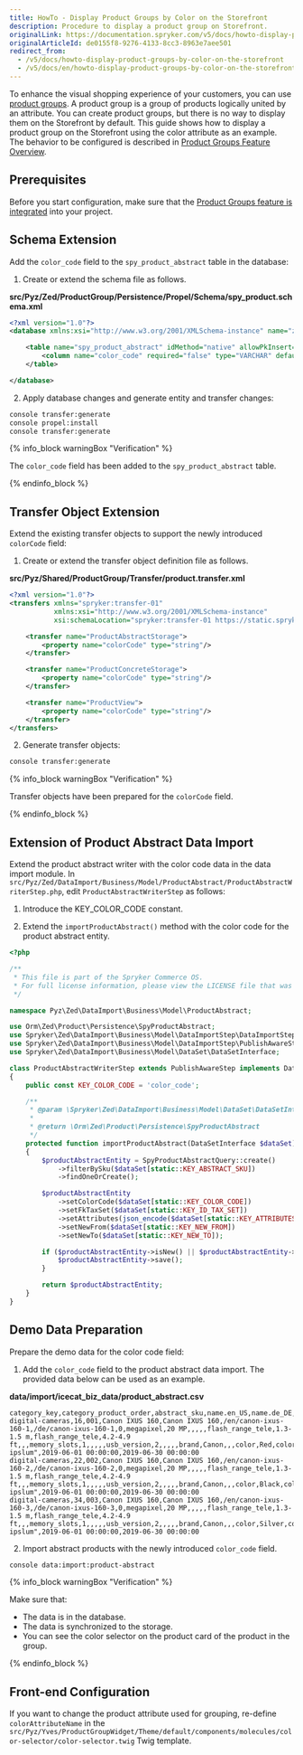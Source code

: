 ```yaml
---
title: HowTo - Display Product Groups by Color on the Storefront
description: Procedure to display a product group on Storefront.
originalLink: https://documentation.spryker.com/v5/docs/howto-display-product-groups-by-color-on-the-storefront
originalArticleId: de0155f8-9276-4133-8cc3-8963e7aee501
redirect_from:
  - /v5/docs/howto-display-product-groups-by-color-on-the-storefront
  - /v5/docs/en/howto-display-product-groups-by-color-on-the-storefront
---
```


 

To enhance the visual shopping experience of your customers, you can use [product groups](https://documentation.spryker.com/v5/docs/en/product-gropus). A product group is a group of products logically united by an attribute. You can create product groups, but there is no way to display them on the Storefront by default. This guide shows how to display a product group on the Storefront using the color attribute as an example. The behavior to be configured is described in [Product Groups Feature Overview](https://documentation.spryker.com/v5/docs/en/product-groups-feature-overview).

 
## Prerequisites

Before you start configuration, make sure that the [Product Groups feature is integrated](/docs/scos/dev/migration-and-integration/202005.0/feature-integration-guides/product-group-feature-integration.html) into your project.

## Schema Extension

Add the `color_code` field to the `spy_product_abstract` table in the database:

1. Create or extend the schema file as follows.

**src/Pyz/Zed/ProductGroup/Persistence/Propel/Schema/spy_product.schema.xml**

```xml
<?xml version="1.0"?>
<database xmlns:xsi="http://www.w3.org/2001/XMLSchema-instance" name="zed" xsi:noNamespaceSchemaLocation="http://xsd.propelorm.org/1.6/database.xsd" namespace="Orm\Zed\Product\Persistence" package="src.Orm.Zed.Product.Persistence">

    <table name="spy_product_abstract" idMethod="native" allowPkInsert="true" phpName="SpyProductAbstract">
        <column name="color_code" required="false" type="VARCHAR" default="NULL" size="8"/>
    </table>

</database>
```


2. Apply database changes and generate entity and transfer changes:

```bash
console transfer:generate
console propel:install
console transfer:generate
```

{% info_block warningBox "Verification" %}

The `color_code` field has been added to the `spy_product_abstract` table.

{% endinfo_block %}


## Transfer Object Extension


Extend the existing transfer objects to support the newly introduced `colorCode` field:

1. Create or extend the transfer object definition file as follows.

**src/Pyz/Shared/ProductGroup/Transfer/product.transfer.xml**

```xml
<?xml version="1.0"?>
<transfers xmlns="spryker:transfer-01"
           xmlns:xsi="http://www.w3.org/2001/XMLSchema-instance"
           xsi:schemaLocation="spryker:transfer-01 https://static.spryker.com/transfer-01.xsd">

    <transfer name="ProductAbstractStorage">
        <property name="colorCode" type="string"/>
    </transfer>

    <transfer name="ProductConcreteStorage">
        <property name="colorCode" type="string"/>
    </transfer>

    <transfer name="ProductView">
        <property name="colorCode" type="string"/>
    </transfer>
</transfers>
```

2. Generate transfer objects:

```bash
console transfer:generate
```




{% info_block warningBox "Verification" %}

Transfer objects have been prepared for the `colorCode` field.

{% endinfo_block %}

## Extension of Product Abstract Data Import 

Extend the product abstract writer with the color code data in the data import module. In `src/Pyz/Zed/DataImport/Business/Model/ProductAbstract/ProductAbstractWriterStep.php`, edit `ProductAbstractWriterStep` as follows:

1. Introduce the KEY_COLOR_CODE constant.

2. Extend the `importProductAbstract()` method with the color code for the product abstract entity.

```php
<?php

/**
 * This file is part of the Spryker Commerce OS.
 * For full license information, please view the LICENSE file that was distributed with this source code.
 */

namespace Pyz\Zed\DataImport\Business\Model\ProductAbstract;

use Orm\Zed\Product\Persistence\SpyProductAbstract;
use Spryker\Zed\DataImport\Business\Model\DataImportStep\DataImportStepInterface;
use Spryker\Zed\DataImport\Business\Model\DataImportStep\PublishAwareStep;
use Spryker\Zed\DataImport\Business\Model\DataSet\DataSetInterface;

class ProductAbstractWriterStep extends PublishAwareStep implements DataImportStepInterface
{
    public const KEY_COLOR_CODE = 'color_code';

    /**
     * @param \Spryker\Zed\DataImport\Business\Model\DataSet\DataSetInterface $dataSet
     *
     * @return \Orm\Zed\Product\Persistence\SpyProductAbstract
     */
    protected function importProductAbstract(DataSetInterface $dataSet)
    {
        $productAbstractEntity = SpyProductAbstractQuery::create()
            ->filterBySku($dataSet[static::KEY_ABSTRACT_SKU])
            ->findOneOrCreate();

        $productAbstractEntity
            ->setColorCode($dataSet[static::KEY_COLOR_CODE])
            ->setFkTaxSet($dataSet[static::KEY_ID_TAX_SET])
            ->setAttributes(json_encode($dataSet[static::KEY_ATTRIBUTES]))
            ->setNewFrom($dataSet[static::KEY_NEW_FROM])
            ->setNewTo($dataSet[static::KEY_NEW_TO]);

        if ($productAbstractEntity->isNew() || $productAbstractEntity->isModified()) {
            $productAbstractEntity->save();
        }

        return $productAbstractEntity;
    }
}
```
 
## Demo Data Preparation

Prepare the demo data for the color code field:

1. Add the `color_code` field to the product abstract data import. The provided data below can be used as an example.

**data/import/icecat_biz_data/product_abstract.csv**

```csv
category_key,category_product_order,abstract_sku,name.en_US,name.de_DE,url.en_US,url.de_DE,is_featured,attribute_key_1,value_1,attribute_key_1.en_US,value_1.en_US,attribute_key_1.de_DE,value_1.de_DE,attribute_key_2,value_2,attribute_key_2.en_US,value_2.en_US,attribute_key_2.de_DE,value_2.de_DE,attribute_key_3,value_3,attribute_key_3.en_US,value_3.en_US,attribute_key_3.de_DE,value_3.de_DE,attribute_key_4,value_4,attribute_key_4.en_US,value_4.en_US,attribute_key_4.de_DE,value_4.de_DE,attribute_key_5,value_5,attribute_key_6,value_6,attribute_key_6.en_US,value_6.en_US,attribute_key_6.de_DE,value_6.de_DE,color_code,description.en_US,description.de_DE,icecat_pdp_url,tax_set_name,meta_title.en_US,meta_title.de_DE,meta_keywords.en_US,meta_keywords.de_DE,meta_description.en_US,meta_description.de_DE,icecat_license,new_from,new_to
digital-cameras,16,001,Canon IXUS 160,Canon IXUS 160,/en/canon-ixus-160-1,/de/canon-ixus-160-1,0,megapixel,20 MP,,,,,flash_range_tele,1.3-1.5 m,flash_range_tele,4.2-4.9 ft,,,memory_slots,1,,,,,usb_version,2,,,,,brand,Canon,,,color,Red,color,Weinrot,#DC2E09,"Lorem ipslum",2019-06-01 00:00:00,2019-06-30 00:00:00
digital-cameras,22,002,Canon IXUS 160,Canon IXUS 160,/en/canon-ixus-160-2,/de/canon-ixus-160-2,0,megapixel,20 MP,,,,,flash_range_tele,1.3-1.5 m,flash_range_tele,4.2-4.9 ft,,,memory_slots,1,,,,,usb_version,2,,,,,brand,Canon,,,color,Black,color,Schwarz,#000000,"Lorem ipslum",2019-06-01 00:00:00,2019-06-30 00:00:00
digital-cameras,34,003,Canon IXUS 160,Canon IXUS 160,/en/canon-ixus-160-3,/de/canon-ixus-160-3,0,megapixel,20 MP,,,,,flash_range_tele,1.3-1.5 m,flash_range_tele,4.2-4.9 ft,,,memory_slots,1,,,,,usb_version,2,,,,,brand,Canon,,,color,Silver,color,Silber,#D3D3D3,"Lorem ipslum",2019-06-01 00:00:00,2019-06-30 00:00:00
```

2. Import abstract products with the newly introduced `color_code` field.

```bash
console data:import:product-abstract
```
{% info_block warningBox "Verification" %}

Make sure that:

* The data is in the database.
* The data is synchronized to the storage.
* You can see the color selector on the product card of the product in the group.

{% endinfo_block %}

## Front-end Configuration 

If you want to change the product attribute used for grouping, re-define `colorAttributeName` in the `src/Pyz/Yves/ProductGroupWidget/Theme/default/components/molecules/color-selector/color-selector.twig` Twig template.

